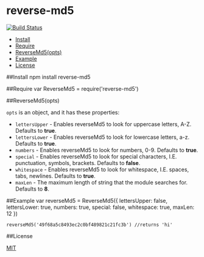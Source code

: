 reverse-md5
===========

[![Build Status](https://travis-ci.org/ArtskydJ/reverse-md5.svg?branch=master)](https://travis-ci.org/ArtskydJ/reverse-md5)

- [Install](#install)
- [Require](#require)
- [ReverseMd5(opts)](#reversemd5opts)
- [Example](#example)
- [License](#license)

##Install
	npm install reverse-md5
	
##Require
	var ReverseMd5 = require('reverse-md5')

##ReverseMd5(opts)

`opts` is an object, and it has these properties:

- `lettersUpper` - Enables reverseMd5 to look for uppercase letters, A-Z. Defaults to **true**.
- `lettersLower` - Enables reverseMd5 to look for lowercase letters, a-z. Defaults to **true**.
- `numbers` - Enables reverseMd5 to look for numbers, 0-9. Defaults to **true**.
- `special` - Enables reverseMd5 to look for special characters, I.E. punctuation, symbols, brackets. Defaults to **false**.
- `whitespace` - Enables reverseMd5 to look for whitespace, I.E. spaces, tabs, newlines. Defaults to **true**.
- `maxLen` - The maximum length of string that the module searches for. Defaults to **8**.

##Example
	var reverseMd5 = ReverseMd5({
		lettersUpper: false,
		lettersLower: true,
		numbers: true,
		special: false,
		whitespace: true,
		maxLen: 12
	})
	
	reverseMd5('49f68a5c8493ec2c0bf489821c21fc3b') //returns 'hi'

##License

[MIT](http://opensource.org/licenses/MIT)
